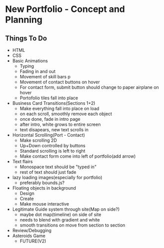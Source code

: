 # New Portfolio - Concept and Planning

## Things To Do

- HTML
- CSS
- Basic Animations
	- Typing
	- Fading in and out
	- Movement of skill bars
p
	- Movement of contact buttons on hover
	- For contact form, submit button should change to paper airplane on hover
	- Portofolio tiles fall into place 
- Business Card Transitions(Sections 1+2)
	- Make everything fall into place on load
	- on each scroll, smoothly remove each object
	- once done, fade in intro page
	- after intro, white grows to entire screen
	- text disapears, new text scrolls in
- Horizontal Scrolling(Port - Contact)
	- Make scrolling 2D
	- Up+Down controlled by buttons
	- Standard scrolling is left to right
	- Make contact form come into left of portfolio(add arrow)
- Text flairs
	- Monospace text should be "typed in"
	- rest of text should just fade
- lazy loading images(especially for portfolio)
	- preferably bounds.js?
- Floating objects in background
	- Design
	- Create
	- Make mouse interactive
- Legitimate Guide system through site(Map on side?)
	- maybe dot map(timeline) on side of site
	- needs to blend with gradient and white
	- smooth transitions on move from section to section
- Review/Debugging 
- Asteroids Game
	- FUTURE(V2)
